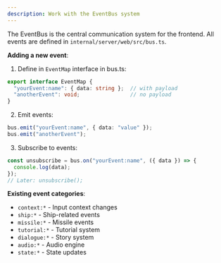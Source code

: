 ```yaml
---
description: Work with the EventBus system
---
```


The EventBus is the central communication system for the frontend. All events are defined in `internal/server/web/src/bus.ts`.

**Adding a new event**:

1. Define in `EventMap` interface in bus.ts:
```typescript
export interface EventMap {
  "yourEvent:name": { data: string };  // with payload
  "anotherEvent": void;                // no payload
}
```

2. Emit events:
```typescript
bus.emit("yourEvent:name", { data: "value" });
bus.emit("anotherEvent");
```

3. Subscribe to events:
```typescript
const unsubscribe = bus.on("yourEvent:name", ({ data }) => {
  console.log(data);
});
// Later: unsubscribe();
```

**Existing event categories**:
- `context:*` - Input context changes
- `ship:*` - Ship-related events
- `missile:*` - Missile events
- `tutorial:*` - Tutorial system
- `dialogue:*` - Story system
- `audio:*` - Audio engine
- `state:*` - State updates
